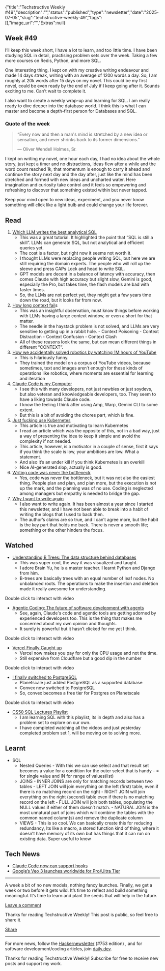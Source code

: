 {"title":"Techstructive Weekly #49","description":"","status":"published","type":"newsletter","date":"2025-07-05","slug":"techstructive-weekly-49","tags":[],"image_url":"","Extras":null}


## Week #49

I’ll keep this week short, I have a lot to learn, and too little time. I have been studying SQL in detail, practising problem sets over the week. Taking a few more courses on Redis, Python, and more SQL.

One interesting thing, I kept on with my creative writing endeavour and made 14 days streak, writing with an average of 1200 words a day. So, I am roughly at 20k words after 15 days on my novel. This could be my first novel, could be even ready by the end of July if I keep going after it. Sounds exciting to me. Can’t wait to complete it.

I also want to create a weekly wrap-up and learning for SQL. I am really ready to dive deeper into the database world. I think this is what I can master and become a depth-first person for Databases and SQL.

### Quote of the week

> “Every now and then a man's mind is stretched by a new idea or sensation, and never shrinks back to its former dimensions.”
> 
> — Oliver Wendell Holmes, Sr.

I kept on writing my novel, one hour each day, I had no idea about the whole story, just kept a timer and no distractions, ideas flew after a while and the word count reached 1k, that momentum is enough to carry it ahead and continue the story next day and the day after, just like the mind has been stretched and formed with new ideas and uncharted water. Here imagination and curiosity take control and it feels so empowering and refreshing to discover that something existed within but never tapped.

Keep your mind open to new ideas, experiment, and you never know something will click like a light bulb and could change your life forever.

## Read

1. [Which LLM writes the best analytical SQL](https://www.tinybird.co/blog-posts/which-llm-writes-the-best-sql)
    - This was a great tutorial. It highlighted the point that “SQL is still a skill”. LLMs can generate SQL, but not analytical and efficient queries yet.
    - The cost is a factor, but right now it seems not worth it.
    - I thought LLMs were replacing people writing SQL, but here we are still requiring the domain experts. The people who will roll up the sleeve and press CAPs Lock and head to write SQL.
    - GPT models are decent in a balance of latency with accuracy, then comes Claude with high accuracy but slight slow, Gemini is good, especially the Pro, but takes time, the flash models are bad with faster times.
    - So, the LLMs are not perfect yet, they might get a few years time down the road, but it looks far from now.
2. [How long context fail](https://www.dbreunig.com/2025/06/22/how-contexts-fail-and-how-to-fix-them.html)s
    - This was an insightful observation, must know things before working with LLMs having a large context window, or even a short for that matter.
    - The needle in the haystack problem is not solved, and LLMs are very sensitive to getting up in a rabbit hole.
          - Context Poisoning
          - Context Distraction
          - Context Confusion
          - Context Clash
    - All of these reasons look the same, but can mean different things in different “CONTEXT”.
3. [How we accidentally solved robotics by watching 1M hours of YouTube](https://ksagar.bearblog.dev/vjepa/)
    - This is hilariously funny.
    - They trained the model on a corpus of YouTube videos, because sometimes, text and images aren’t enough for these kinds of operations like robotics, where moments are essential for learning and iteration
4. [Claude Code is my Computer](https://steipete.me/posts/2025/claude-code-is-my-computer)
    - I see this with many developers, not just newbies or just soydevs, but also veteran and knowledgeable developers, too. They seem to have a liking towards Claude code.
    - I know the feeling I think after using Amp, Warp, Gemini CLI to some extent.
    - But this is a bit of avoiding the chores part, which is fine.
5. [Just fucking use Kubernetes](https://waylonwalker.com/just-fucking-use-kubernetes/)
    - This article is true and motivating to learn Kubernetes
    - I read an article which was the opposite of this, not in a bad way, just a way of presenting the idea to keep it simple and avoid the complexity if not needed.
    - This article, however, is a motivator in a couple of sense, first it says if you think the scale is low, your ambitions are low. What a statement.
    - And also it’s an under kill if you think Kubernetes is an overkill
    - Nice AI-generated slop, actually is good.
6. [Writing code was never the bottleneck](https://ordep.dev/posts/writing-code-was-never-the-bottleneck)
    - Yes, code was never the bottleneck, but it was not also the easiest thing. People plan and plan, and plan more, but the execution is not up the mark, and the planning was of no use. Coding is neglected among managers but empathy is needed to bridge the gap.
7. [Why I want to write again](https://ordep.dev/posts/why-i-want-to-write-again)
    - I also want to write again. It has been almost a year since I started this newsletter, and I have not been able to break into a habit of writing the blogs that I used to back then.
    - The author’s claims are so true, and I can’t agree more, but the habit is the key part that holds me back. There is never a smooth life; something or the other hinders the focus.

## Watched

- [Understanding B Trees: The data structure behind databases](https://www.youtube.com/watch?v=K1a2Bk8NrYQ)
    - This was super cool, the way it was visualized and taught.
    - I adore Brain Yu, he is a master teacher. I learnt Python and Django from him.
    - B-trees are basically trees with an equal number of leaf nodes. No unbalanced roots. The operations to make the insertion and deletion made it really awesome for understanding.

Double click to interact with video
- [Agentic Coding: The future of software development with agents](https://www.youtube.com/watch?v=nfOVgz_omlU)
    - See, again, Claude's code and agentic tools are getting adorned by experienced developers too. This is the thing that makes me concerned about my own opinion and thoughts.
    - It surely is powerful but it hasn’t clicked for me yet I think.

Double click to interact with video
- [Vercel Finally Caught up](https://www.youtube.com/watch?v=Vd98UhPGVfY)
    - Vercel now makes you pay for only the CPU usage and not the time.
    - Still expensive from Cloudflare but a good dip in the number

Double click to interact with video
- [I finally switched to PostgreSQL](https://www.youtube.com/watch?v=iIMIKgRvS1Q)
    - Planetscale just added PostgreSQL as a supported database
    - Convex now switched to PostgreSQL
    - So, convex becomes a free tier for Postgres on Planetscale

Double click to interact with video
- [CS50 SQL Lectures Playlist](https://www.youtube.com/playlist?list=PLhQjrBD2T382v1MBjNOhPu9SiJ1fsD4C0)
    - I am learning SQL with this playlist, its in depth and also has a problem set to explore on our own.
    - I have completed watching all the videos and just yesterday completed problem set 1, will be moving on to solving more.

## Learnt

- SQL
    - Nested Queries
          - With this we can use select and that result set becomes a value for a condition for the outer select that is handy
          - = for single value and IN for range of values(list)
    - JOINS
          - INNER JOINS are only for matching records between two tables
          - LEFT JOIN will join everything on the left (first) table, even if there is no matching record on the right
          - RIGHT JOIN will join everything on the right (second) table even if there is no matching record on the left
          - FULL JOIN will join both tables, populating the NULL values if either of them doesn’t match.
          - NATURAL JOIN is the most unnatural part of joins which will combine the tables with the common named column(s) and remove the duplicate column
    - VIEWS
          - This is so cool. We can basically create this for reducing redundancy, Its like a macro, a stored function kind of thing, where it doesn’t have memory of its own but has things that it can run on existing data. Super useful to know

## Tech News

- [Claude Code now can support hooks](https://docs.anthropic.com/en/docs/claude-code/hooks)
- [Google’s Veo 3 launches worldwide for Pro/Ultra Tier](https://gemini.google/overview/video-generation/)

---

A week a bit of no new models, nothing fancy launches. Finally, we get a week or two before it gets wild. It’s time to reflect and build something meaningful. It’s time to learn and plant the seeds that will help in the future.

[Leave a comment](https://techstructively.substack.com/p/techstructive-weekly-49/comments)

Thanks for reading Techstructive Weekly! This post is public, so feel free to share it.

[Share](%%share_url%%)

---

For more news, follow the [Hackernewsletter](https://buttondown.com/hacker-newsletter/archive/hacker-newsletter-753) (#753 edition) , and for software development/coding articles, join [daily.dev](http://daily.dev/).

Thanks for reading Techstructive Weekly! Subscribe for free to receive new posts and support my work.
